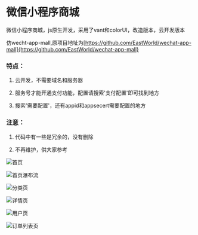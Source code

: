 # 微信小程序商城

微信小程序商城，js原生开发，采用了vant和colorUI，改造版本，云开发版本

仿wecht-app-mall,原项目地址为[https://github.com/EastWorld/wechat-app-mall]{https://github.com/EastWorld/wechat-app-mall}

### 特点：
1. 云开发，不需要域名和服务器

2. 服务号才能开通支付功能，配置请搜索'支付配置'即可找到地方

3. 搜索'需要配置'，还有appid和appsecert需要配置的地方

### 注意：
1. 代码中有一些是冗余的，没有删除

2. 不再维护，供大家参考


![首页](https://github.com/xiaolizi007/wechat-mall-cloudfunction-demo/blob/master/discription/%E5%BE%AE%E4%BF%A1%E5%9B%BE%E7%89%87_20201130221955.jpg)

![首页瀑布流](https://github.com/xiaolizi007/wechat-mall-cloudfunction-demo/blob/master/discription/%E5%BE%AE%E4%BF%A1%E5%9B%BE%E7%89%87_20201130222007.jpg)

![分类页](https://github.com/xiaolizi007/wechat-mall-cloudfunction-demo/blob/master/discription/%E5%BE%AE%E4%BF%A1%E5%9B%BE%E7%89%87_20201130222011.jpg)

![详情页](https://github.com/xiaolizi007/wechat-mall-cloudfunction-demo/blob/master/discription/%E5%BE%AE%E4%BF%A1%E5%9B%BE%E7%89%87_20201130222020.jpg)

![用户页](https://github.com/xiaolizi007/wechat-mall-cloudfunction-demo/blob/master/discription/%E5%BE%AE%E4%BF%A1%E5%9B%BE%E7%89%87_20201130222025.jpg)

![订单列表页](https://github.com/xiaolizi007/wechat-mall-cloudfunction-demo/blob/master/discription/%E5%BE%AE%E4%BF%A1%E5%9B%BE%E7%89%87_20201130222028.jpg)
